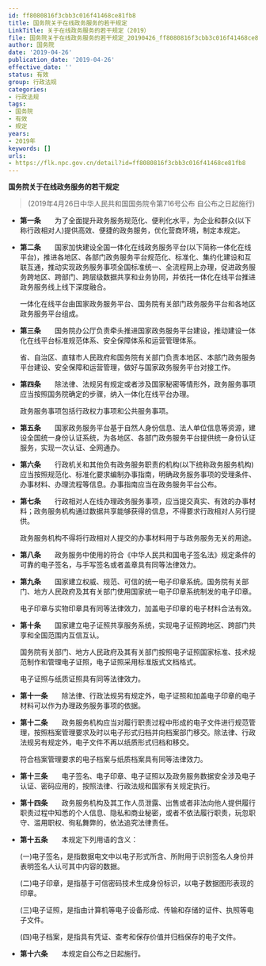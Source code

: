 ```yaml
---
id: ff8080816f3cbb3c016f41468ce81fb8
title: 国务院关于在线政务服务的若干规定
LinkTitle: 关于在线政务服务的若干规定（2019）
file: 国务院关于在线政务服务的若干规定_20190426_ff8080816f3cbb3c016f41468ce81fb8.docx
author: 国务院
date: '2019-04-26'
publication_date: '2019-04-26'
effective_date: ''
status: 有效
group: 行政法规
categories:
- 行政法规
tags:
- 国务院
- 有效
- 规定
years:
- 2019年
keywords: []
urls:
- https://flk.npc.gov.cn/detail?id=ff8080816f3cbb3c016f41468ce81fb8
---
```


**国务院关于在线政务服务的若干规定**

> (2019年4月26日中华人民共和国国务院令第716号公布 自公布之日起施行)

- **第一条**　　为了全面提升政务服务规范化、便利化水平，为企业和群众(以下称行政相对人)提供高效、便捷的政务服务，优化营商环境，制定本规定。

- **第二条**　　国家加快建设全国一体化在线政务服务平台(以下简称一体化在线平台)，推进各地区、各部门政务服务平台规范化、标准化、集约化建设和互联互通，推动实现政务服务事项全国标准统一、全流程网上办理，促进政务服务跨地区、跨部门、跨层级数据共享和业务协同，并依托一体化在线平台推进政务服务线上线下深度融合。

  一体化在线平台由国家政务服务平台、国务院有关部门政务服务平台和各地区政务服务平台组成。

- **第三条**　　国务院办公厅负责牵头推进国家政务服务平台建设，推动建设一体化在线平台标准规范体系、安全保障体系和运营管理体系。

  省、自治区、直辖市人民政府和国务院有关部门负责本地区、本部门政务服务平台建设、安全保障和运营管理，做好与国家政务服务平台对接工作。

- **第四条**　　除法律、法规另有规定或者涉及国家秘密等情形外，政务服务事项应当按照国务院确定的步骤，纳入一体化在线平台办理。

  政务服务事项包括行政权力事项和公共服务事项。

- **第五条**　　国家政务服务平台基于自然人身份信息、法人单位信息等资源，建设全国统一身份认证系统，为各地区、各部门政务服务平台提供统一身份认证服务，实现一次认证、全网通办。

- **第六条**　　行政机关和其他负有政务服务职责的机构(以下统称政务服务机构)应当按照规范化、标准化要求编制办事指南，明确政务服务事项的受理条件、办事材料、办理流程等信息。办事指南应当在政务服务平台公布。

- **第七条**　　行政相对人在线办理政务服务事项，应当提交真实、有效的办事材料；政务服务机构通过数据共享能够获得的信息，不得要求行政相对人另行提供。

  政务服务机构不得将行政相对人提交的办事材料用于与政务服务无关的用途。

- **第八条**　　政务服务中使用的符合《中华人民共和国电子签名法》规定条件的可靠的电子签名，与手写签名或者盖章具有同等法律效力。

- **第九条**　　国家建立权威、规范、可信的统一电子印章系统。国务院有关部门、地方人民政府及其有关部门使用国家统一电子印章系统制发的电子印章。

  电子印章与实物印章具有同等法律效力，加盖电子印章的电子材料合法有效。

- **第十条**　　国家建立电子证照共享服务系统，实现电子证照跨地区、跨部门共享和全国范围内互信互认。

  国务院有关部门、地方人民政府及其有关部门按照电子证照国家标准、技术规范制作和管理电子证照，电子证照采用标准版式文档格式。

  电子证照与纸质证照具有同等法律效力。

- **第十一条**　　除法律、行政法规另有规定外，电子证照和加盖电子印章的电子材料可以作为办理政务服务事项的依据。

- **第十二条**　　政务服务机构应当对履行职责过程中形成的电子文件进行规范管理，按照档案管理要求及时以电子形式归档并向档案部门移交。除法律、行政法规另有规定外，电子文件不再以纸质形式归档和移交。

  符合档案管理要求的电子档案与纸质档案具有同等法律效力。

- **第十三条**　　电子签名、电子印章、电子证照以及政务服务数据安全涉及电子认证、密码应用的，按照法律、行政法规和国家有关规定执行。

- **第十四条**　　政务服务机构及其工作人员泄露、出售或者非法向他人提供履行职责过程中知悉的个人信息、隐私和商业秘密，或者不依法履行职责，玩忽职守、滥用职权、徇私舞弊的，依法追究法律责任。

- **第十五条**　　本规定下列用语的含义：

  (一)电子签名，是指数据电文中以电子形式所含、所附用于识别签名人身份并表明签名人认可其中内容的数据。

  (二)电子印章，是指基于可信密码技术生成身份标识，以电子数据图形表现的印章。

  (三)电子证照，是指由计算机等电子设备形成、传输和存储的证件、执照等电子文件。

  (四)电子档案，是指具有凭证、查考和保存价值并归档保存的电子文件。

- **第十六条**　　本规定自公布之日起施行。
